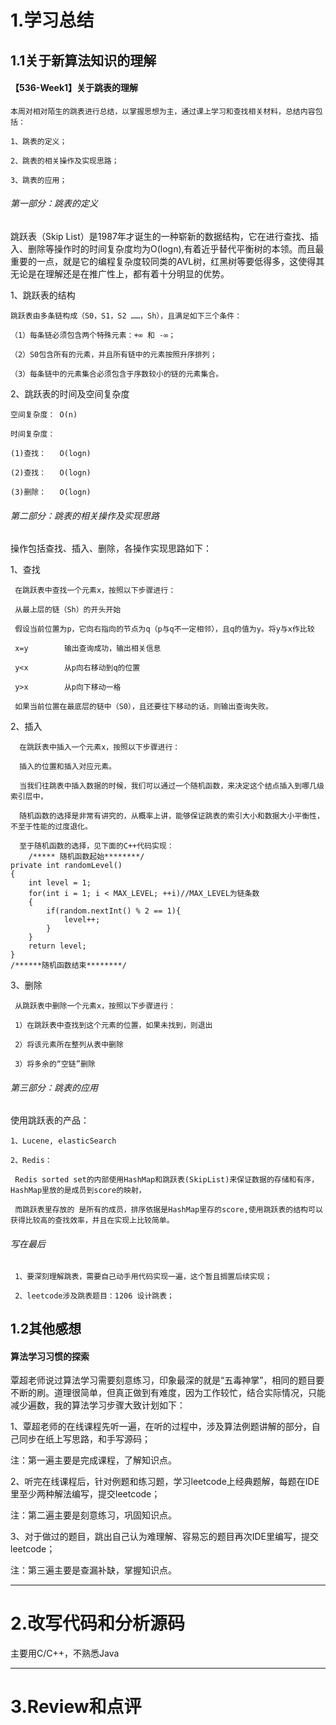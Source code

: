 # 1.学习总结

## 1.1关于新算法知识的理解

#### 【536-Week1】关于跳表的理解
    本周对相对陌生的跳表进行总结，以掌握思想为主，通过课上学习和查找相关材料，总结内容包括：

    1、跳表的定义；

    2、跳表的相关操作及实现思路；

    3、跳表的应用；
###### 第一部分：跳表的定义
   跳跃表（Skip List）是1987年才诞生的一种崭新的数据结构，它在进行查找、插入、删除等操作时的时间复杂度均为O(logn),有着近乎替代平衡树的本领。而且最重要的一点，就是它的编程复杂度较同类的AVL树，红黑树等要低得多，这使得其无论是在理解还是在推广性上，都有着十分明显的优势。

   1、跳跃表的结构
   
    跳跃表由多条链构成（S0，S1，S2 ……，Sh），且满足如下三个条件：
   
    （1）每条链必须包含两个特殊元素：+∞ 和 -∞；
  
    （2）S0包含所有的元素，并且所有链中的元素按照升序排列；

    （3）每条链中的元素集合必须包含于序数较小的链的元素集合。
   
   2、跳跃表的时间及空间复杂度
   
    空间复杂度： O(n)
   
    时间复杂度：
   
	(1)查找：	 O(logn)	
	
	(2)查找： 	 O(logn)	
   
	(3)删除：	 O(logn)	

###### 第二部分：跳表的相关操作及实现思路
   操作包括查找、插入、删除，各操作实现思路如下：
   
   1、查找
     
     在跳跃表中查找一个元素x，按照以下步骤进行：
     
     从最上层的链（Sh）的开头开始
     
     假设当前位置为p，它向右指向的节点为q（p与q不一定相邻），且q的值为y。将y与x作比较
      
     x=y		输出查询成功，输出相关信息
     
     y<x		从p向右移动到q的位置
     
     y>x		从p向下移动一格

     如果当前位置在最底层的链中（S0），且还要往下移动的话，则输出查询失败。

   2、插入
   
      在跳跃表中插入一个元素x，按照以下步骤进行：
      
      插入的位置和插入对应元素。
      
      当我们往跳表中插入数据的时候，我们可以通过一个随机函数，来决定这个结点插入到哪几级索引层中，
      
      随机函数的选择是非常有讲究的，从概率上讲，能够保证跳表的索引大小和数据大小平衡性，不至于性能的过度退化。
      
      至于随机函数的选择，见下面的C++代码实现：
        /***** 随机函数起始********/
	private int randomLevel()
	{
		int level = 1;
		for(int i = 1; i < MAX_LEVEL; ++i)//MAX_LEVEL为链条数
		{   
			if(random.nextInt() % 2 == 1){
				level++;
			}
		}		
		return level;
	}
	/******随机函数结束********/
   3、删除
         
     从跳跃表中删除一个元素x，按照以下步骤进行：
     
     1）在跳跃表中查找到这个元素的位置，如果未找到，则退出
     
     2）将该元素所在整列从表中删除
     
     3）将多余的“空链”删除	

###### 第三部分：跳表的应用
  使用跳跃表的产品：
      
    1、Lucene, elasticSearch

    2、Redis：
    
     Redis sorted set的内部使用HashMap和跳跃表(SkipList)来保证数据的存储和有序，HashMap里放的是成员到score的映射，
     
     而跳跃表里存放的 是所有的成员，排序依据是HashMap里存的score,使用跳跃表的结构可以获得比较高的查找效率，并且在实现上比较简单。

###### 写在最后

     1、要深刻理解跳表，需要自己动手用代码实现一遍，这个暂且搁置后续实现；
     
     2、leetcode涉及跳表题目：1206 设计跳表；

## 1.2其他感想

#### 算法学习习惯的探索

覃超老师说过算法学习需要刻意练习，印象最深的就是“五毒神掌”，相同的题目要不断的刷。道理很简单，但真正做到有难度，因为工作较忙，结合实际情况，只能减少遍数，我的算法学习步骤大致计划如下：

1、覃超老师的在线课程先听一遍，在听的过程中，涉及算法例题讲解的部分，自己同步在纸上写思路，和手写源码；

   注：第一遍主要是完成课程，了解知识点。
   
2、听完在线课程后，针对例题和练习题，学习leetcode上经典题解，每题在IDE里至少两种解法编写，提交leetcode；

   注：第二遍主要是刻意练习，巩固知识点。
   
3、对于做过的题目，跳出自己认为难理解、容易忘的题目再次IDE里编写，提交leetcode；

   注：第三遍主要是查漏补缺，掌握知识点。


---

# 2.改写代码和分析源码
主要用C/C++，不熟悉Java

---

# 3.Review和点评



